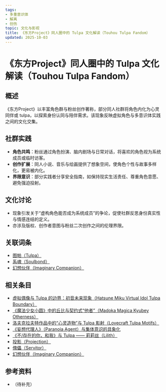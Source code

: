 ```yaml
---
tags:
- 多重意识体
- 解离
- 创伤
topic: 文化与影视
title: 《东方Project》同人圈中的 Tulpa 文化解读（Touhou Tulpa Fandom）
updated: 2025-10-03
---
```


# 《东方Project》同人圈中的 Tulpa 文化解读（Touhou Tulpa Fandom）

## 概述

《东方Project》以丰富角色群与粉丝创作著称，部分同人社群将角色内化为心灵同伴或 tulpa，以探索身份认同与陪伴需求。该现象反映虚拟角色与多意识体实践之间的文化交集。

## 社群实践

- **角色共鸣**：粉丝通过角色扮演、脑内剧场与日常对话，将喜欢的角色视为系统成员或临时访客。
- **创作扩展**：同人小说、音乐与绘画提供了想象空间，使角色个性与故事多样化，更易被内化。
- **界限意识**：部分实践者分享安全指南，如保持现实生活责任、尊重角色意愿、避免强迫投射。

## 文化讨论

- 现象引发关于“虚构角色能否成为系统成员”的争论，促使社群反思身份真实性与情感连结的定义。
- 亦涉及版权、创作者意图与粉丝二次创作之间的伦理界限。

## 关联词条

- [图帕（Tulpa）](Tulpa.md)
- [系魂（Soulbond）](Soulbond.md)
- [幻想伙伴（Imaginary Companion）](Imaginary-Companion.md)

## 相关条目

- [虚拟偶像与 Tulpa 的边界：初音未来现象（Hatsune Miku Virtual Idol Tulpa Boundary）](Hatsune-Miku-Virtual-Idol-Tulpa-Boundary.md)
- [《魔法少女小圆》中的丘比与契约式“他者”（Madoka Magica Kyubey Otherness）](Madoka-Magica-Kyubey-Otherness.md)
- [洛夫克拉夫特作品中的“心灵造物”与 Tulpa 影射（Lovecraft Tulpa Motifs）](Lovecraft-Tulpa-Motifs.md)
- [《妄想代理人》（Paranoia Agent）与集体意识的具象化](Paranoia-Agent-Collective-Consciousness.md)
- [《不/存在的你，和我》与 Tulpa —— 莉莉丝（Lilith）](Nonexistent-You-And-Me-Tulpa-Lilith.md)
- [投影（Projection）](Projection.md)
- [傀儡（Servitor）](Servitor.md)
- [幻想伙伴（Imaginary Companion）](Imaginary-Companion.md)

## 参考资料

- （待补充）

